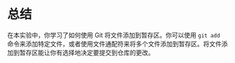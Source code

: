 # 总结

在本实验中，你学习了如何使用 Git 将文件添加到暂存区。你可以使用 `git add` 命令来添加特定文件，或者使用文件通配符来将多个文件添加到暂存区。将文件添加到暂存区能让你有选择地决定要提交到仓库的更改。
